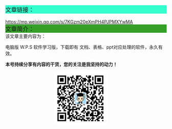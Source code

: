 <div style="background-color:#33ffcc;font-size:18px">文章链接：</div>
<br/><a href="https://mp.weixin.qq.com/s/7KGzm20eXmPH4PJPMXYwMA" target="_blank" >https://mp.weixin.qq.com/s/7KGzm20eXmPH4PJPMXYwMA</a>



<div style="background-color:RGB(52,160,40);font-size:18px">文章简介：</div>
该文章主要内容为：

电脑版 W.P.S 软件学习版，下载即有 文档、表格、ppt对应处理的软件，永久有效。





**本号持续分享有内容的干货，您的关注是我坚持的动力！**

<img src="./_assets/clip_image002.jpg" style="width:33%;margin-left:30%" />